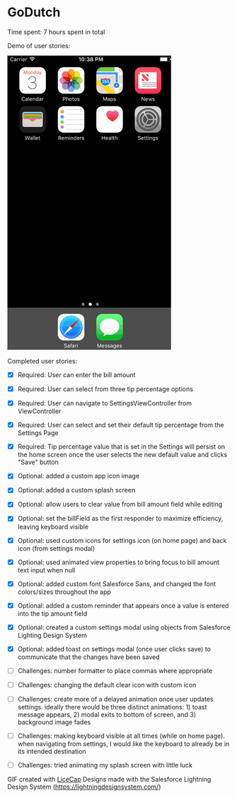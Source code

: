 # GoDutch

Time spent: 7 hours spent in total

Demo of user stories:

<img src='GoDutchDemo.gif' title='Demo' width='' alt='Demo' />

Completed user stories:

* [x] Required: User can enter the bill amount
* [x] Required: User can select from three tip percentage options
* [x] Required: User can navigate to SettingsViewController from ViewController
* [x] Required: User can select and set their default tip percentage from the Settings Page
* [x] Required: Tip percentage value that is set in the Settings will persist on the home screen once the user selects the new default value and clicks "Save" button

* [x] Optional: added a custom app icon image
* [x] Optional: added a custom splash screen
* [x] Optional: allow users to clear value from bill amount field while editing
* [x] Optional: set the billField as the first responder to maximize efficiency, leaving keyboard visible 
* [x] Optional: used custom icons for settings icon (on home page) and back icon (from settings modal)
* [x] Optional: used animated view properties to bring focus to bill amount text input when null
* [x] Optional: added custom font Salesforce Sans, and changed the font colors/sizes throughout the app
* [x] Optional: added a custom reminder that appears once a value is entered into the tip amount field
* [x] Optional: created a custom settings modal using objects from Salesforce Lighting Design System 
* [x] Optional: added toast on settings modal (once user clicks save) to communicate that the changes have been saved

- [ ] Challenges: number formatter to place commas where appropriate
- [ ] Challenges: changing the default clear icon with custom icon
- [ ] Challenges: create more of a delayed animation once user updates settings. ideally there would be three distinct animations: 1) toast message appears, 2) modal exits to bottom of screen, and 3) background image fades
- [ ] Challenges: making keyboard visible at all times (while on home page). when navigating from settings, I would like the keyboard to already be in its intended destination
- [ ] Challenges: tried animating my splash screen with little luck


GIF created with [LiceCap](http://www.cockos.com/licecap/)
Designs made with the Salesforce Lightning Design System (https://lightningdesignsystem.com/)
